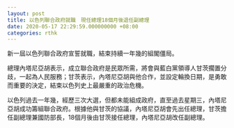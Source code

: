 ```yaml
---
layout: post
title: 以色列聯合政府就職　現任總理18個月後退任副總理
date: 2020-05-17 22:29:59.000000000 +08:00
categories: rthk
---
```


新一屆以色列聯合政府宣誓就職，結束持續一年幾的組閣僵局。

總理內塔尼亞胡表示，成立聯合政府是民眾所需，將會與藍白黨領導人甘茨擱置分歧，一起為人民服務；甘茨表示，內塔尼亞胡與他合作，並設定輪換日期，是勇敢而重要的決定，結束以色列史上最嚴重的政治危機。

以色列過去一年幾，經歷三次大選，但都未能組成政府，直至過去星期三，內塔尼亞胡成功籌組聯合政府。根據他與甘茨的協議，內塔尼亞胡會先出任總理，甘茨擔任副總理兼國防部長，18個月後由甘茨接任總理，內塔尼亞胡改任副總理。
